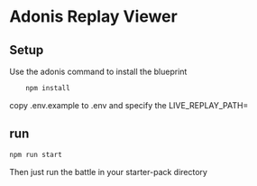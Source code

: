 # Adonis Replay Viewer
## Setup

Use the adonis command to install the blueprint

```bash
    npm install
```

copy .env.example to .env and specify the LIVE_REPLAY_PATH=

## run
```bash
npm run start
```

Then just run the battle in your starter-pack directory
